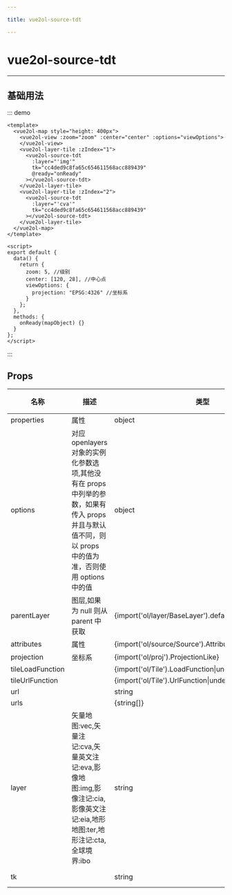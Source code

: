 ```yaml
---

title: vue2ol-source-tdt

---
```


# vue2ol-source-tdt

---

## 基础用法

::: demo

```vue
<template>
  <vue2ol-map style="height: 400px">
    <vue2ol-view :zoom="zoom" :center="center" :options="viewOptions">
    </vue2ol-view>
    <vue2ol-layer-tile :zIndex="1">
      <vue2ol-source-tdt
        :layer="'img'"
        tk="cc4ded9c8fa65c654611568acc889439"
        @ready="onReady"
      ></vue2ol-source-tdt>
    </vue2ol-layer-tile>
    <vue2ol-layer-tile :zIndex="2">
      <vue2ol-source-tdt
        :layer="'cva'"
        tk="cc4ded9c8fa65c654611568acc889439"
      ></vue2ol-source-tdt>
    </vue2ol-layer-tile>
  </vue2ol-map>
</template>

<script>
export default {
  data() {
    return {
      zoom: 5, //级别
      center: [120, 28], //中心点
      viewOptions: {
        projection: "EPSG:4326" //坐标系
      }
    };
  },
  methods: {
    onReady(mapObject) {}
  }
};
</script>
```

:::

## Props

| 名称             | 描述                                                                                                                                                  | 类型                                                    | 取值范围                                                                        | 默认值                                   |
| ---------------- | ----------------------------------------------------------------------------------------------------------------------------------------------------- | ------------------------------------------------------- | ------------------------------------------------------------------------------- | ---------------------------------------- |
| properties       | 属性                                                                                                                                                  | object                                                  | -                                                                               |                                          |
| options          | 对应 openlayers 对象的实例化参数选项,其他没有在 props 中列举的参数，如果有传入 props 并且与默认值不同，则以 props 中的值为准，否则使用 options 中的值 | object                                                  | -                                                                               |                                          |
| parentLayer      | 图层,如果为 null 则从 parent 中获取                                                                                                                   | {import('ol/layer/BaseLayer').default}                  | -                                                                               |                                          |
| attributes       | 属性                                                                                                                                                  | {import('ol/source/Source').AttributionLike\|undefined} | -                                                                               |                                          |
| projection       | 坐标系                                                                                                                                                | {import('ol/proj').ProjectionLike}                      | -                                                                               | "EPSG:4326"                              |
| tileLoadFunction |                                                                                                                                                       | {import('ol/Tile').LoadFunction\|undefined}             | -                                                                               |                                          |
| tileUrlFunction  |                                                                                                                                                       | {import('ol/Tile').UrlFunction\|undefined}              | -                                                                               |                                          |
| url              |                                                                                                                                                       | string                                                  | -                                                                               |                                          |
| urls             |                                                                                                                                                       | {string[]}                                              | -                                                                               |                                          |
| layer            | 矢量地图:vec,矢量注记:cva,矢量英文注记:eva,影像地图:img,影像注记:cia,影像英文注记:eia,地形地图:ter,地形注记:cta,全球境界:ibo                          | string                                                  | `"vec" \| "cva" \| "eva" \| "img" \| "cia" \| "eia" \| "ter" \| "cta" \| "ibo"` | "img"                                    |
| tk               |                                                                                                                                                       | string                                                  | -                                                                               | () => "cc4ded9c8fa65c654611568acc889439" |
